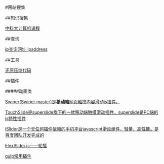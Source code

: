 #网站搜集

##知识搜集

[中科大计算机课程](https://github.com/mbinary/USTC-CS-Courses-Resource)

##查询

[ip查询网址 ipaddress](https://www.ipaddress.com/)

##工具

[还原压缩代码](http://jsbeautifier.org/)


##插件

#####动画类

[Swiper(Swiper master)是**移动端**网页触摸内容滑动js插件。](http://www.swiper.com.cn/)

[TouchSlide是superslide旗下的一款移动端触摸滑动插件，superslide是PC端的js特性插件](http://www.superslide2.com)

[iSlider是一个无任何插件依赖的手机平台javascript滑动组件，轻量、高性能。是百度团队开发完成的](http://be-fe.github.io/iSlider/demo/index_chinese.html)

[FlexSlider.js——轮播](https://blog.csdn.net/cddcj/article/details/52173388)


[gulp常用插件](https://blog.csdn.net/putao2062/article/details/80037877)

